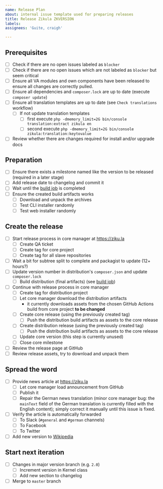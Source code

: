 ```yaml
---
name: Release Plan
about: internal issue template used for preparing releases
title: Release Zikula ZKVERSION
labels: 
assignees: 'Guite, craigh'

---
```


## Prerequisites

- [ ] Check if there are no open issues labeled as `blocker`
- [ ] Check if there are no open issues which are not labeled as `blocker` but seem critical
- [ ] Ensure all VA modules and own components have been released to ensure all changes are correctly pulled.
- [ ] Ensure all dependencies and `composer.lock` are up to date (execute `composer update`)
- [ ] Ensure all translation templates are up to date (see `Check translations` workflow)
  - [ ] If not update translation templates
     - [ ] first execute `php -dmemory_limit=2G bin/console translation:extract zikula en`
     - [ ] second execute `php -dmemory_limit=2G bin/console zikula:translation:keytovalue`
- [ ] Review whether there are changes required for install and/or upgrade docs

## Preparation

- [ ] Ensure there exists a milestone named like the version to be released (required in a later stage)
- [ ] Add release date to changelog and commit it
- [ ] Wait until the [build job](https://github.com/zikula/core/actions?query=workflow%3A%22Build+archives%22) is completed
- [ ] Ensure the created build artifacts works
  - [ ] Download and unpack the archives
  - [ ] Test CLI installer randomly
  - [ ] Test web installer randomly

## Create the release

- [ ] Start release process in core manager at <https://ziku.la>
  - [ ] Create QA ticket
  - [ ] Create tag for core project
  - [ ] Create tag for all slave repositories
- [ ] Wait a bit for subtree split to complete and packagist to update (12+ hours?)
- [ ] Update version number in distribution's `composer.json` and update `composer.lock`
  - [ ] Build distribution (final artifacts) (see [build job](https://github.com/zikula/distribution/actions?query=workflow%3A%22Build+archives%22))
- [ ] Continue with release process in core manager
  - [ ] Create tag for distribution project
  - [ ] Let core manager download the distribution artifacts
    - it currently downloads assets from the chosen GitHub Actions build from core project **to be changed**
  - [ ] Create core release (using the previously created tag)
    - [ ] Push the distribution build artifacts as assets to the core release
  - [ ] Create distribution release (using the previously created tag)
    - [ ] Push the distribution build artifacts as assets to the core release
  - [ ] Update core version (this step is currently unused)
  - [ ] Close core milestone
- [ ] Review the release page at GitHub
- [ ] Review release assets, try to download and unpack them

## Spread the word

- [ ] Provide news article at <https://ziku.la>
  - [ ] Let core manager load announcement from GitHub
  - [ ] Publish it
  - [ ] Repair the German news translation (minor core manager bug: the `mainText` field of the German translation is currently filled with the English content); simply correct it manually until this issue is fixed.
- [ ] Verify the article is automatically forwarded
  - [ ] To Slack (`#general` and `#german` channels)
  - [ ] To Facebook
  - [ ] To Twitter
- [ ] Add new version to [Wikipedia](https://de.wikipedia.org/wiki/Zikula)

## Start next iteration

- [ ] Changes in major version branch (e.g. `2.0`)
  - [ ] Increment version in Kernel class
  - [ ] Add new section to changelog
- [ ] Merge to `master` branch
